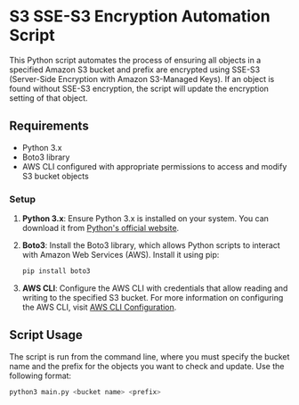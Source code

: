 # S3 SSE-S3 Encryption Automation Script

This Python script automates the process of ensuring all objects in a specified Amazon S3 bucket and prefix are encrypted using SSE-S3 (Server-Side Encryption with Amazon S3-Managed Keys). If an object is found without SSE-S3 encryption, the script will update the encryption setting of that object.

## Requirements

- Python 3.x
- Boto3 library
- AWS CLI configured with appropriate permissions to access and modify S3 bucket objects

### Setup

1. **Python 3.x**: Ensure Python 3.x is installed on your system. You can download it from [Python's official website](https://www.python.org/downloads/).

2. **Boto3**: Install the Boto3 library, which allows Python scripts to interact with Amazon Web Services (AWS). Install it using pip:

    ```bash
    pip install boto3
    ```

3. **AWS CLI**: Configure the AWS CLI with credentials that allow reading and writing to the specified S3 bucket. For more information on configuring the AWS CLI, visit [AWS CLI Configuration](https://docs.aws.amazon.com/cli/latest/userguide/cli-configure-files.html).

## Script Usage

The script is run from the command line, where you must specify the bucket name and the prefix for the objects you want to check and update. Use the following format:

```bash
python3 main.py <bucket name> <prefix>
